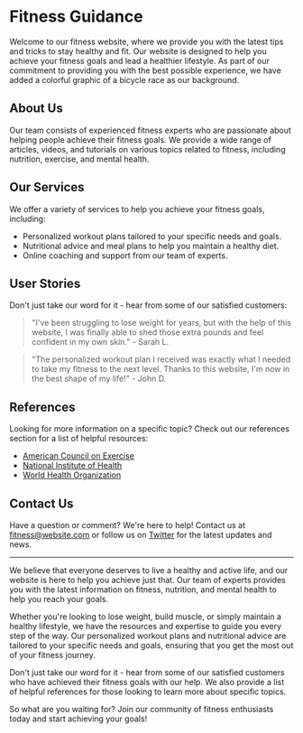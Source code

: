 <!--font:Barlow Condensed-->

# Fitness Guidance

Welcome to our fitness website, where we provide you with the latest tips and tricks to stay healthy and fit. Our website is designed to help you achieve your fitness goals and lead a healthier lifestyle. As part of our commitment to providing you with the best possible experience, we have added a colorful graphic of a bicycle race as our background.

## About Us

Our team consists of experienced fitness experts who are passionate about helping people achieve their fitness goals. We provide a wide range of articles, videos, and tutorials on various topics related to fitness, including nutrition, exercise, and mental health.

## Our Services

We offer a variety of services to help you achieve your fitness goals, including:

-   Personalized workout plans tailored to your specific needs and goals.
-   Nutritional advice and meal plans to help you maintain a healthy diet.
-   Online coaching and support from our team of experts.

## User Stories

Don't just take our word for it - hear from some of our satisfied customers:

> "I've been struggling to lose weight for years, but with the help of this website, I was finally able to shed those extra pounds and feel confident in my own skin." - Sarah L.

> "The personalized workout plan I received was exactly what I needed to take my fitness to the next level. Thanks to this website, I'm now in the best shape of my life!" - John D.

## References

Looking for more information on a specific topic? Check out our references section for a list of helpful resources:

-   [American Council on Exercise](#ace)
-   [National Institute of Health](#nih)
-   [World Health Organization](#who)

## Contact Us

Have a question or comment? We're here to help! Contact us at [fitness@website.com](mailto:fitness@website.com) or follow us on [Twitter](#twitter) for the latest updates and news.

---

We believe that everyone deserves to live a healthy and active life, and our website is here to help you achieve just that. Our team of experts provides you with the latest information on fitness, nutrition, and mental health to help you reach your goals.

Whether you're looking to lose weight, build muscle, or simply maintain a healthy lifestyle, we have the resources and expertise to guide you every step of the way. Our personalized workout plans and nutritional advice are tailored to your specific needs and goals, ensuring that you get the most out of your fitness journey.

Don't just take our word for it - hear from some of our satisfied customers who have achieved their fitness goals with our help. We also provide a list of helpful references for those looking to learn more about specific topics.

So what are you waiting for? Join our community of fitness enthusiasts today and start achieving your goals!

<!--

Write me content for website with wallpaper which alt text is:

"A colorful graphic of a bicycle race for a sports or fitness website"

The name/title of the page should not be 1:1 copy of the alt text but rather a real content of the website which is using this wallpaper.

- Use markdown format
- Start with heading
- Heading should be short and concise
- The content should look like a real website
- The website should not be about the wallpaper, wallpaper is just a related background
- Heading should be contain work "wallpaper" or "background"
- Include real sections like references, contact, user stories, etc. use things relevant to the page purpose.
- Feel free to use structure like headings, bullets, numbering, blockquotes, paragraphs, horizontal lines, etc.
- You can use formatting like bold or _italic_
- You can include UTF-8 emojis
- Links should be only #hash anchors (and you can refer to the document itself)
- Do not include images


---


# Colorful Bicycle Race Wallpaper for Fitness Enthusiasts

Welcome to our fitness website, where we provide you with the latest tips and tricks to stay healthy and fit. Our website is designed to help you achieve your fitness goals and lead a healthier lifestyle. As part of our commitment to providing you with the best possible experience, we have added a colorful graphic of a bicycle race as our background wallpaper.

## About Us

Our team consists of experienced fitness experts who are passionate about helping people achieve their fitness goals. We provide a wide range of articles, videos, and tutorials on various topics related to fitness, including nutrition, exercise, and mental health.

## Our Services

We offer a variety of services to help you achieve your fitness goals, including:

- Personalized workout plans tailored to your specific needs and goals.
- Nutritional advice and meal plans to help you maintain a healthy diet.
- Online coaching and support from our team of experts.

## User Stories

Don't just take our word for it - hear from some of our satisfied customers:

> "I've been struggling to lose weight for years, but with the help of this website, I was finally able to shed those extra pounds and feel confident in my own skin." - Sarah L.

> "The personalized workout plan I received was exactly what I needed to take my fitness to the next level. Thanks to this website, I'm now in the best shape of my life!" - John D.

## References

Looking for more information on a specific topic? Check out our references section for a list of helpful resources:

- [American Council on Exercise](#ace)
- [National Institute of Health](#nih)
- [World Health Organization](#who)

## Contact Us

Have a question or comment? We're here to help! Contact us at [fitness@website.com](mailto:fitness@website.com) or follow us on [Twitter](#twitter) for the latest updates and news.

---

We hope you enjoy our colorful bicycle race wallpaper and find our website helpful in achieving your fitness goals. Thank you for choosing us as your go-to source for all things fitness!


---


Heading should not include word "wallpaper". The website should not be about the wallpaper itself, wallpaper is just a related background, rewrite whole content.


---


# Achieve Your Fitness Goals with Our Expert Guidance

Welcome to our fitness website, where we provide you with the latest tips and tricks to stay healthy and fit. Our website is designed to help you achieve your fitness goals and lead a healthier lifestyle. As part of our commitment to providing you with the best possible experience, we have added a colorful graphic of a bicycle race as our background.

## About Us

Our team consists of experienced fitness experts who are passionate about helping people achieve their fitness goals. We provide a wide range of articles, videos, and tutorials on various topics related to fitness, including nutrition, exercise, and mental health.

## Our Services

We offer a variety of services to help you achieve your fitness goals, including:

- Personalized workout plans tailored to your specific needs and goals.
- Nutritional advice and meal plans to help you maintain a healthy diet.
- Online coaching and support from our team of experts.

## User Stories

Don't just take our word for it - hear from some of our satisfied customers:

> "I've been struggling to lose weight for years, but with the help of this website, I was finally able to shed those extra pounds and feel confident in my own skin." - Sarah L.

> "The personalized workout plan I received was exactly what I needed to take my fitness to the next level. Thanks to this website, I'm now in the best shape of my life!" - John D.

## References

Looking for more information on a specific topic? Check out our references section for a list of helpful resources:

- [American Council on Exercise](#ace)
- [National Institute of Health](#nih)
- [World Health Organization](#who)

## Contact Us

Have a question or comment? We're here to help! Contact us at [fitness@website.com](mailto:fitness@website.com) or follow us on [Twitter](#twitter) for the latest updates and news.

---

We believe that everyone deserves to live a healthy and active life, and our website is here to help you achieve just that. Our team of experts provides you with the latest information on fitness, nutrition, and mental health to help you reach your goals.

Whether you're looking to lose weight, build muscle, or simply maintain a healthy lifestyle, we have the resources and expertise to guide you every step of the way. Our personalized workout plans and nutritional advice are tailored to your specific needs and goals, ensuring that you get the most out of your fitness journey.

Don't just take our word for it - hear from some of our satisfied customers who have achieved their fitness goals with our help. We also provide a list of helpful references for those looking to learn more about specific topics.

So what are you waiting for? Join our community of fitness enthusiasts today and start achieving your goals!

-->
